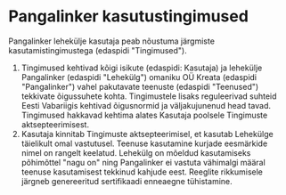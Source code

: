 <div class="page-header">
    <h1>Pangalinker kasutustingimused</h1>
</div>

Pangalinker lehekülje kasutaja peab nõustuma järgmiste kasutamistingimustega (edaspidi "Tingimused").

  1. Tingimused kehtivad kõigi isikute (edaspidi: Kasutaja) ja lehekülje Pangalinker (edaspidi "Lehekülg") omaniku OÜ Kreata (edaspidi "Pangalinker") vahel pakutavate teenuste (edaspidi "Teenused") tekkivate õigussuhete kohta. Tingimustele lisaks reguleerivad suhteid Eesti Vabariigis kehtivad õigusnormid ja väljakujunenud head tavad. Tingimused hakkavad kehtima alates Kasutaja poolsele Tingimuste aktsepteerimisest.
  2. Kasutaja kinnitab Tingimuste aktsepteerimisel, et kasutab Lehekülge täielikult omal vastutusel. Teenuse kasutamine kurjade eesmärkide nimel on rangelt keelatud. Lehekülg on mõeldud kasutamiseks põhimõttel "nagu on" ning Pangalinker ei vastuta vähimalgi määral teenuse kasutamisest tekkinud kahjude eest. Reeglite rikkumisele järgneb genereeritud sertifikaadi enneaegne tühistamine.
